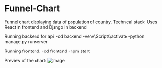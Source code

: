 # Funnel-Chart

Funnel chart displaying data of population of country. Technical stack: Uses React in frontend and Django in backend

Running backend for api:
-cd backend
-venv\Scripts\activate
-python manage.py runserver

Running frontend:
-cd frontend
-npm start

Preview of the chart:
![image](https://github.com/JanhviHarwani/Funnel-Chart/assets/70057643/9d39969c-a8b6-46e2-a7dc-008dd6801d91)

